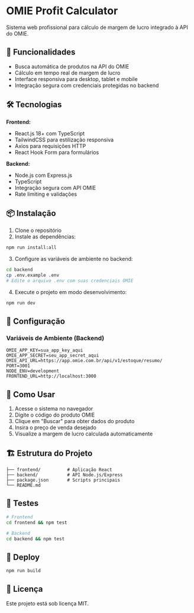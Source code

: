 # OMIE Profit Calculator

Sistema web profissional para cálculo de margem de lucro integrado à API do OMIE.

## 🚀 Funcionalidades

- Busca automática de produtos na API do OMIE
- Cálculo em tempo real de margem de lucro
- Interface responsiva para desktop, tablet e mobile
- Integração segura com credenciais protegidas no backend

## 🛠️ Tecnologias

**Frontend:**
- React.js 18+ com TypeScript
- TailwindCSS para estilização responsiva
- Axios para requisições HTTP
- React Hook Form para formulários

**Backend:**
- Node.js com Express.js
- TypeScript
- Integração segura com API OMIE
- Rate limiting e validações

## 📦 Instalação

1. Clone o repositório
2. Instale as dependências:
```bash
npm run install:all
```

3. Configure as variáveis de ambiente no backend:
```bash
cd backend
cp .env.example .env
# Edite o arquivo .env com suas credenciais OMIE
```

4. Execute o projeto em modo desenvolvimento:
```bash
npm run dev
```

## 🔧 Configuração

### Variáveis de Ambiente (Backend)

```env
OMIE_APP_KEY=sua_app_key_aqui
OMIE_APP_SECRET=seu_app_secret_aqui
OMIE_API_URL=https://app.omie.com.br/api/v1/estoque/resumo/
PORT=3001
NODE_ENV=development
FRONTEND_URL=http://localhost:3000
```

## 📱 Como Usar

1. Acesse o sistema no navegador
2. Digite o código do produto OMIE
3. Clique em "Buscar" para obter dados do produto
4. Insira o preço de venda desejado
5. Visualize a margem de lucro calculada automaticamente

## 🏗️ Estrutura do Projeto

```
├── frontend/          # Aplicação React
├── backend/           # API Node.js/Express
├── package.json       # Scripts principais
└── README.md
```

## 🧪 Testes

```bash
# Frontend
cd frontend && npm test

# Backend
cd backend && npm test
```

## 🚀 Deploy

```bash
npm run build
```

## 📄 Licença

Este projeto está sob licença MIT.